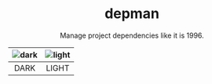 <h1 align="center">depman</h1>
<p align="center">Manage project dependencies like it is 1996.</p>

| ![dark](https://images.meain.io/dump/1589176873.png) | ![light](https://images.meain.io/dump/1589176991.png) |
| :--------------------------------------------------: | :---------------------------------------------------: |
|                         DARK                         |                         LIGHT                         |
